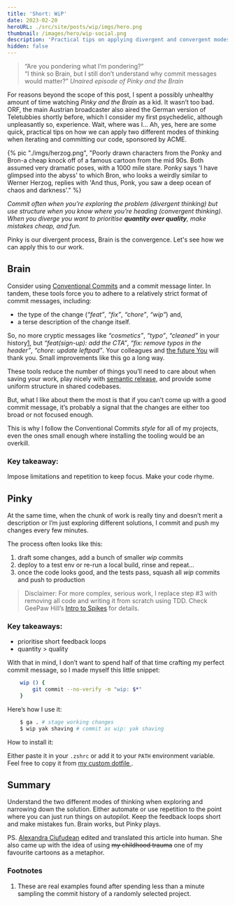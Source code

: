 ```yaml
---
title: 'Short: WiP'
date: 2023-02-20
heroURL: ./src/site/posts/wip/imgs/hero.png
thumbnail: /images/hero/wip-social.png
description: 'Practical tips on applying divergent and convergent modes of thinking in your work, sponsored by W. Herzog and 2 particularly smart rodents.'
hidden: false
---
```


>“Are you pondering what I’m pondering?” <br>
> “I think so Brain, but I still don’t understand why commit messages would matter?”
> <cite> Unaired episode of Pinky and the Brain</cite>

For reasons beyond the scope of this post, I spent a possibly unhealthy amount of time watching _Pinky and the Brain_ as a kid. It wasn’t too bad. ORF, the main Austrian broadcaster also aired the German version of Teletubbies shortly before, which I consider my first psychedelic, although unpleasantly so, experience. Wait, where was I… Ah, yes, here are some quick, practical tips on how we can apply two different modes of thinking when iterating and committing our code, sponsored by ACME.


{% pic "./imgs/herzog.png", "Poorly drawn characters from the Ponky and Bron-a cheap knock off of a famous cartoon from the mid 90s. Both assumed very dramatic poses, with a 1000 mile stare. Ponky says 'I have glimpsed into the abyss' to which Bron, who looks a weirdly similar to Werner Herzog, replies with 'And thus, Ponk, you saw a deep ocean of chaos and darkness'." %}

_Commit often when you’re exploring the problem (divergent thinking) but use structure when you know where you’re heading (convergent thinking). When you diverge you want to prioritise **quantity over quality**, make mistakes cheap, and fun._

Pinky is our divergent process, Brain is the convergence. Let's see how we can apply this to our work.

##  Brain

Consider using [Conventional Commits](https://www.conventionalcommits.org/en/v1.0.0/) and a commit message linter. In tandem, these tools force you to adhere to a relatively strict format of commit messages, including: 

* the type of the change (*“feat”*, *“fix”*, *“chore”*, *“wip”*) and,
* a terse description of the change itself.

So, no more cryptic messages like _“cosmetics”_, _“typo”_, _“cleaned”_ in your history<a href='#footnote-1' class='footnote'>1</a>, but _“feat(sign-up): add the CTA”_, _“fix: remove typos in the header”_, _“chore: update leftpad”_. Your colleagues and [the future You](/posts/emotive-conjugation#a-ghost-story) will thank you. Small improvements like this go a long way.

These tools reduce the number of things you’ll need to care about when saving your work, play nicely with [semantic release](https://github.com/semantic-release/semantic-release), and provide some uniform structure in shared codebases.

But, what I like about them the most is that if you can’t come up with a good commit message, it’s probably a signal that the changes are either too broad or not focused enough.

This is why I follow the Conventional Commits _style_ for all of my projects, even the ones small enough where installing the tooling would be an overkill.

### Key takeaway:

Impose limitations and repetition to keep focus. Make your code rhyme.

## Pinky

At the same time, when the chunk of work is really tiny and doesn’t merit a description or I’m just exploring different solutions, I commit and push my changes every few minutes.

The process often looks like this:

1. draft some changes, add a bunch of smaller _wip_ commits
2. deploy to a test env or re-run a local build, rinse and repeat…
3. once the code looks good, and the tests pass, squash all _wip_ commits and push to production

> Disclaimer:  For more complex, serious work, I replace step #3 with removing all code and writing it from scratch using TDD. Check GeePaw Hill’s [Intro to Spikes](https://www.geepawhill.org/2020/06/02/an-intro-to-spikes/) for details.


### Key takeaways:

* prioritise short feedback loops
* quantity > quality

With that in mind, I don’t want to spend half of that time crafting my perfect commit message, so I made myself this little snippet:


```bash
    wip () {
        git commit --no-verify -m "wip: $*"
    }
```


Here’s how I use it:


```bash
    $ ga . # stage working changes
    $ wip yak shaving # commit as wip: yak shaving
```


How to install it:

Either paste it in your `.zshrc` or add it to your `PATH` environment variable. Feel free to copy it from [my custom dotfile ](https://github.com/paprikka/dotfile-paella).

## Summary

Understand the two different modes of thinking when exploring and narrowing down the solution. Either automate or use repetition to the point where you can just run things on autopilot. Keep the feedback loops short and make mistakes fun. Brain works, but Pinky plays.

PS. [Alexandra Ciufudean](https://uk.linkedin.com/in/alexandra-ciufudean-36b65514a) edited and translated this article into human. She also came up with the idea of using ~~my childhood trauma~~ one of my favourite cartoons as a metaphor.

### Footnotes

1. <span id='footnote-1'></span> These are real examples found after spending less than a minute sampling the commit history of a randomly selected project.

